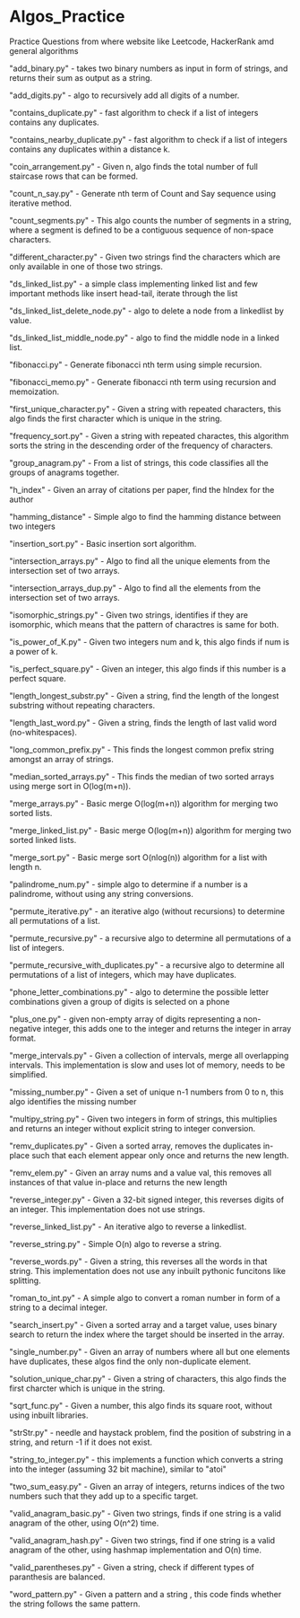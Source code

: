 # Algos_Practice
Practice Questions from where website like Leetcode, HackerRank amd general algorithms

"add_binary.py" - takes two binary numbers as input in form of strings, and returns their sum as output as a string.

"add_digits.py" - algo to recursively add all digits of a number.

"contains_duplicate.py" - fast algorithm to check if a list of integers contains any duplicates.

"contains_nearby_duplicate.py" - fast algorithm to check if a list of integers contains any duplicates within a distance k.

"coin_arrangement.py" - Given n, algo finds the total number of full staircase rows that can be formed.

"count_n_say.py" - Generate nth term of Count and Say sequence using iterative method.

"count_segments.py" - This algo counts the number of segments in a string, where a segment is defined to be a contiguous sequence of non-space characters.

"different_character.py" - Given two strings find the characters which are only available in one of those two strings.

"ds_linked_list.py" - a simple class implementing linked list and few important methods like insert head-tail, iterate through the list

"ds_linked_list_delete_node.py" - algo to delete a node from a linkedlist by value.

"ds_linked_list_middle_node.py" - algo to find the middle node in a linked list.

"fibonacci.py" - Generate fibonacci nth term using simple recursion.

"fibonacci_memo.py" - Generate fibonacci nth term using recursion and memoization.

"first_unique_character.py" - Given a string with repeated characters, this algo finds the first character which is unique in the string.

"frequency_sort.py" - Given a string with repeated charactes, this algorithm sorts the string in the descending order of the frequency of characters.  

"group_anagram.py" - From a list of strings, this code classifies all the groups of anagrams together.

"h_index" - Given an array of citations per paper, find the hIndex for the author

"hamming_distance" - Simple algo to find the hamming distance between two integers
 
"insertion_sort.py" - Basic insertion sort algorithm. 

"intersection_arrays.py" - Algo to find all the unique elements from the intersection set of two arrays.

"intersection_arrays_dup.py" - Algo to find all the elements from the intersection set of two arrays. 

"isomorphic_strings.py" - Given two strings, identifies if they are isomorphic, which means that the pattern of charactres is same for both.

"is_power_of_K.py" - Given two integers num and k, this algo finds if num is a power of k.

"is_perfect_square.py" - Given an integer, this algo finds if this number is a perfect square.
 
"length_longest_substr.py" - Given a string, find the length of the longest substring without repeating characters.

"length_last_word.py" - Given a string, finds the length of last valid word (no-whitespaces).

"long_common_prefix.py" - This finds the longest common prefix string amongst an array of strings.

"median_sorted_arrays.py" - This finds the median of two sorted arrays using merge sort in O(log(m+n)). 

"merge_arrays.py" - Basic merge O(log(m+n)) algorithm for merging two sorted lists. 

"merge_linked_list.py" - Basic merge O(log(m+n)) algorithm for merging two sorted linked lists.

"merge_sort.py" - Basic merge sort O(nlog(n)) algorithm for a list with length n.

"palindrome_num.py" - simple algo to determine if a number is a palindrome, without using any string conversions. 

"permute_iterative.py" - an iterative algo (without recursions) to determine all permutations of a list.

"permute_recursive.py" - a recursive algo to determine all permutations of a list of integers.

"permute_recursive_with_duplicates.py" - a recursive algo to determine all permutations of a list of integers, which may have duplicates.

"phone_letter_combinations.py" - algo to determine the possible letter combinations given a group of digits is selected on a phone

"plus_one.py" - given non-empty array of digits representing a non-negative integer, this adds one to the integer and returns the integer in array format. 

"merge_intervals.py" - Given a collection of intervals, merge all overlapping intervals. This implementation is slow and uses lot of memory, needs to be simplified.

"missing_number.py" - Given a set of unique n-1 numbers from 0 to n, this algo identifies the missing number

"multipy_string.py" - Given two integers in form of strings, this multiplies and returns an integer without explicit string to integer conversion.

"remv_duplicates.py" - Given a sorted array, removes the duplicates in-place such that each element appear only once and returns the new length.

"remv_elem.py" - Given an array nums and a value val, this removes all instances of that value in-place and returns the new length

"reverse_integer.py" - Given a 32-bit signed integer, this reverses digits of an integer. This implementation does not use strings.

"reverse_linked_list.py" - An iterative algo to reverse a linkedlist. 

"reverse_string.py" - Simple O(n) algo to reverse a string. 
 
"reverse_words.py" - Given a string, this reverses all the words in that string. This implementation does not use any inbuilt pythonic funcitons like splitting.

"roman_to_int.py" - A simple algo to convert a roman number in form of a string to a decimal integer. 

"search_insert.py" - Given a sorted array and a target value, uses binary search to return the index where the target should be inserted in the array.

"single_number.py" - Given an array of numbers where all but one elements have duplicates, these algos find the only non-duplicate element.

"solution_unique_char.py" - Given a string of characters, this algo finds the first charcter which is unique in the string.

"sqrt_func.py" - Given a number, this algo finds its square root, without using inbuilt libraries.

"strStr.py" - needle and haystack problem, find the position of substring in a string, and return -1 if it does not exist.

"string_to_integer.py" - this implements a function which converts a string into the integer (assuming 32 bit machine), similar to "atoi"

"two_sum_easy.py" - Given an array of integers, returns indices of the two numbers such that they add up to a specific target.

"valid_anagram_basic.py" - Given two strings, finds if one string is a valid anagram of the other, using O(n^2) time.

"valid_anagram_hash.py" - Given two strings, find if one string is a valid anagram of the other, using hashmap implementation and O(n) time. 

"valid_parentheses.py" - Given a string, check if different types of paranthesis are balanced. 

"word_pattern.py" - Given a pattern and a string , this code finds whether the string follows the same pattern.
